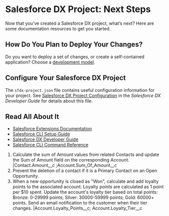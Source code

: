 # Salesforce DX Project: Next Steps

Now that you’ve created a Salesforce DX project, what’s next? Here are some documentation resources to get you started.

## How Do You Plan to Deploy Your Changes?

Do you want to deploy a set of changes, or create a self-contained application? Choose a [development model](https://developer.salesforce.com/tools/vscode/en/user-guide/development-models).

## Configure Your Salesforce DX Project

The `sfdx-project.json` file contains useful configuration information for your project. See [Salesforce DX Project Configuration](https://developer.salesforce.com/docs/atlas.en-us.sfdx_dev.meta/sfdx_dev/sfdx_dev_ws_config.htm) in the _Salesforce DX Developer Guide_ for details about this file.

## Read All About It

- [Salesforce Extensions Documentation](https://developer.salesforce.com/tools/vscode/)
- [Salesforce CLI Setup Guide](https://developer.salesforce.com/docs/atlas.en-us.sfdx_setup.meta/sfdx_setup/sfdx_setup_intro.htm)
- [Salesforce DX Developer Guide](https://developer.salesforce.com/docs/atlas.en-us.sfdx_dev.meta/sfdx_dev/sfdx_dev_intro.htm)
- [Salesforce CLI Command Reference](https://developer.salesforce.com/docs/atlas.en-us.sfdx_cli_reference.meta/sfdx_cli_reference/cli_reference.htm)

1. Calculate the sum of Amount values from related Contacts and update the Sum of Amount field on the corresponding Account. |Contact.Amount__c ;Account.Sum_Of_Amount__c
2. Prevent the deletion of a contact if it is a Primary Contact on an Open Opportunity.
3. When a new opportunity is closed as "Won", calculate and add loyalty points to the associated account. Loyalty points are calculated as 1 point per $10 spent. Update the account's loyalty tier based on total points: Bronze: 0-29999 points; Silver: 30000-59999 points; Gold: 60000+ points. Send an email notification to the customer when their tier changes. |Account.Loyalty_Points__c; Account.Loyalty_Tier__c
